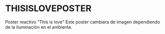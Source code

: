 # THISISLOVEPOSTER
Poster reactivo "This is love"
Este poster cambiara de imagen dependiendo de la iluminaciòn en el ambiente.
